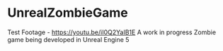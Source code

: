 # UnrealZombieGame
Test Footage - https://youtu.be/iI0Q2YaIB1E
A work in progress Zombie game being developed in Unreal Engine 5
